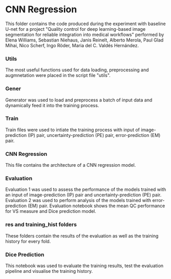 # CNN Regression

This folder contains the code produced during the experiment with baseline U-net for a project "Quality control for deep learning-based image segmentation for reliable integration into medical workflows" performed by Elena Williams, Sebastian Niehaus, Janis Reinelt, Alberto Merola, Paul Glad Mihai,  Nico Scherf, Ingo Röder, Maria del C. Valdés Hernández.


### Utils

The most useful functions used for data loading, preprocessing and augmnetation were placed in the script file "utils".


### Gener 

Generator was used to load and preprocess a batch of input data and dynamically feed it into the training process.


### Train

Train files were used to intiate the training process with input of image-prediction (IP) pair, uncertainty-prediction (PE) pair, error-prediction (EM) pair.


### CNN Regression

This file contains the architecture of a CNN regression model.

### Evaluation 

Evaluation 1 was used to assess the performance of the models trained with an input of image-prediction (IP) pair and uncertainty-prediction (PE) pair. Evaluation 2 was used to perform analysis of the models trained with error-prediction (EM) pair. Evaluation notebook shows the mean QC performance for VS measure and Dice prediction model.


### res and training_hist folders

These folders contain the results of the evaluation as well as the training history for every fold.

### Dice Prediction 

This notebook was used to evaluate the training results, test the evaluation pipeline and visualise the training history.